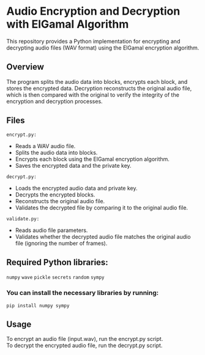 # Audio Encryption and Decryption with ElGamal Algorithm
This repository provides a Python implementation for encrypting and decrypting audio files (WAV format) using the ElGamal encryption algorithm. 

## Overview
The program splits the audio data into blocks, encrypts each block, and stores the encrypted data. Decryption reconstructs the original audio file, which is then compared with the original to verify the integrity of the encryption and decryption processes.

## Files
`encrypt.py:`
* Reads a WAV audio file.  
* Splits the audio data into blocks.  
* Encrypts each block using the ElGamal encryption algorithm.  
* Saves the encrypted data and the private key.

`decrypt.py:`
* Loads the encrypted audio data and private key.
* Decrypts the encrypted blocks.
* Reconstructs the original audio file.
* Validates the decrypted file by comparing it to the original audio file.

`validate.py:`
* Reads audio file parameters.
* Validates whether the decrypted audio file matches the original audio file (ignoring the number of frames).

## Required Python libraries:
`numpy`
`wave`
`pickle`
`secrets`
`random`
`sympy`

### You can install the necessary libraries by running:

    pip install numpy sympy

## Usage
To encrypt an audio file (input.wav), run the encrypt.py script.  
To decrypt the encrypted audio file, run the decrypt.py script.